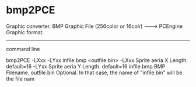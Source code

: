 # bmp2PCE
Graphic converter.  BMP Graphic File (256color or 16colr) ---> PCEngine Graphic format.

-----

command line

bmp2PCE -LXxx -LYxx infile.bmp <outfile.bin>
    -LXxx  Sprite aeria X Length. default=16
    -LYxx  Sprite aeria Y Length. default=16
    infile.bmp   BMP Filename.
    outfile.bin  Optional.
                 In that case, the name of "infile.bin" will be the file nam

